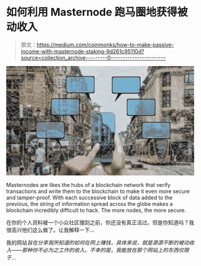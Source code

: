 # 如何利用 Masternode 跑马圈地获得被动收入

> 原文：<https://medium.com/coinmonks/how-to-make-passive-income-with-masternode-staking-9d261c95110d?source=collection_archive---------0----------------------->

![](img/7e71bcdb273c8f08a636591dbd0bed6d.png)

Masternodes are likes the hubs of a blockchain network that verify transactions and write them to the blockchain to make it even more secure and tamper-proof. With each successive block of data added to the previous, the string of information spread across the globe makes a blockchain incredibly difficult to hack. The more nodes, the more secure.

在你的个人资料被一个小众社区搜刮之前，你还没有真正活过。但是你知道吗？我很高兴他们这么做了。让我解释一下…

我的网站[](https://www.BlockStoxx.com)*旨在分享我所知道的如何在网上赚钱，具体来说，就是源源不断的被动收入——那种你不必为之工作的收入。不幸的是，我能放在那个网站上的东西仅限于…*